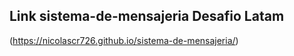 ## Link sistema-de-mensajeria Desafio Latam

(https://nicolascr726.github.io/sistema-de-mensajeria/)
